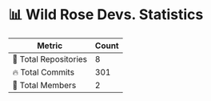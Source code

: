 # 📊 Wild Rose Devs. Statistics

| Metric            | Count |
|------------------|------|
| 📂 Total Repositories | 8 |
| 🔥 Total Commits   | 301 |
| 👥 Total Members   | 2 |

